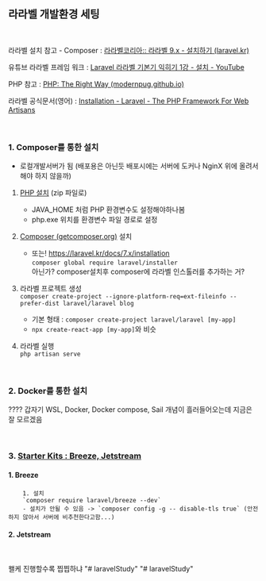 ## 라라벨 개발환경 세팅

<br/>

라라벨 설치 참고 - Composer : [라라벨코리아:: 라라벨 9.x - 설치하기 (laravel.kr)](https://laravel.kr/docs/9.x/installation)

유튜브 라라벨 프레임 워크 : [Laravel 라라벨 기본기 익히기 1강 - 설치 - YouTube](https://www.youtube.com/watch?v=651rNimMy7w&list=PL-RB9oHEN4_9XDnPOvIP780IEBBIIMPDG)

PHP 참고 : [PHP: The Right Way (modernpug.github.io)](https://modernpug.github.io/php-the-right-way/)

라라벨 공식문서(영어) : [Installation - Laravel - The PHP Framework For Web Artisans](https://laravel.com/docs/9.x)

<br/>

### 1. Composer를 통한 설치

- 로컬개발서버가 됨 (배포용은 아닌듯 배포시에는 서버에 도커나 NginX 위에 올려서 해야 하지 않을까)

1. [PHP 설치](https://windows.php.net/download#php-8.1) (zip 파일로)  
   - JAVA_HOME 처럼 PHP 환경변수도 설정해야하나봄  
   - php.exe 위치를 환경변수 파일 경로로 설정

2. [Composer (getcomposer.org)](https://getcomposer.org/) 설치  
	- 또는! https://laravel.kr/docs/7.x/installation  
	```composer global require laravel/installer```  
	아닌가? composer설치후 composer에 라라벨 인스톨러를 추가하는 거?
   
3. 라라벨 프로젝트 생성  
	```composer create-project --ignore-platform-req=ext-fileinfo --prefer-dist laravel/laravel blog```
	- 기본 형태 : `composer create-project laravel/laravel [my-app]`
	- `npx create-react-app [my-app]`와 비슷

4. 라라벨 실행  
	```php artisan serve```

<br/>

### 2. Docker를 통한 설치
???? 갑자기 WSL, Docker, Docker compose, Sail 개념이 흘러들어오는데 지금은 잘 모르겠음

<br/>

### 3. [Starter Kits : Breeze, Jetstream](https://laravel.com/docs/9.x/starter-kits)

#### 1. Breeze
		1. 설치 
		`composer require laravel/breeze --dev`
		- 설치가 안될 수 있음 -> `composer config -g -- disable-tls true` (안전하지 않아서 서버에 비추천한다고함...)


#### 2. Jetstream

<br/>


왤케 진행할수록 찝찝하냐
"# laravelStudy" 
"# laravelStudy" 
